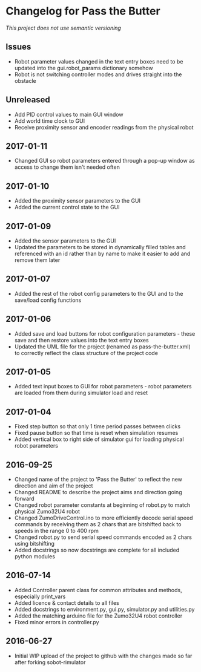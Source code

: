 # Changelog for Pass the Butter
*This project does not use semantic versioning*

## Issues
- Robot parameter values changed in the text entry boxes need to be updated into the gui.robot_params dictionary somehow
- Robot is not switching controller modes and drives straight into the obstacle

## Unreleased
- Add PID control values to main GUI window
- Add world time clock to GUI
- Receive proximity sensor and encoder readings from the physical robot

## 2017-01-11
- Changed GUI so robot parameters entered through a pop-up window as access to change them isn't needed often

## 2017-01-10
- Added the proximity sensor parameters to the GUI
- Added the current control state to the GUI

## 2017-01-09
- Added the sensor parameters to the GUI
- Updated the parameters to be stored in dynamically filled tables and referenced with an id rather than by name to make it easier to add and remove them later

## 2017-01-07
- Added the rest of the robot config parameters to the GUI and to the save/load config functions

## 2017-01-06
- Added save and load buttons for robot configuration parameters - these save and then restore values into the text entry boxes
- Updated the UML file for the project (renamed as pass-the-butter.xml) to correctly reflect the class structure of the project code

## 2017-01-05
- Added text input boxes to GUI for robot parameters - robot parameters are loaded from them during simulator load and reset

## 2017-01-04
- Fixed step button so that only 1 time period passes between clicks
- Fixed pause button so that time is reset when simulation resumes
- Added vertical box to right side of simulator gui for loading physical robot parameters

## 2016-09-25
- Changed name of the project to 'Pass the Butter' to reflect the new direction and aim of the project
- Changed README to describe the project aims and direction going forward
- Changed robot parameter constants at beginning of robot.py to match physical Zumo32U4 robot
- Changed ZumoDriveControl.ino to more efficiently decode serial speed commands by receiving them as 2 chars that are bitshifted back to speeds in the range 0 to 400 rpm
- Changed robot.py to send serial speed commands encoded as 2 chars using bitshifting
- Added docstrings so now docstrings are complete for all included python modules

## 2016-07-14
- Added Controller parent class for common attributes and methods, especially print_vars
- Added licence & contact details to all files
- Added docstrings to environment.py, gui.py, simulator.py and
utilities.py
- Added the matching arduino file for the Zumo32U4 robot
controller
- Fixed minor errors in controller.py

## 2016-06-27
- Initial WIP upload of the project to github with the changes made so far after forking sobot-rimulator
